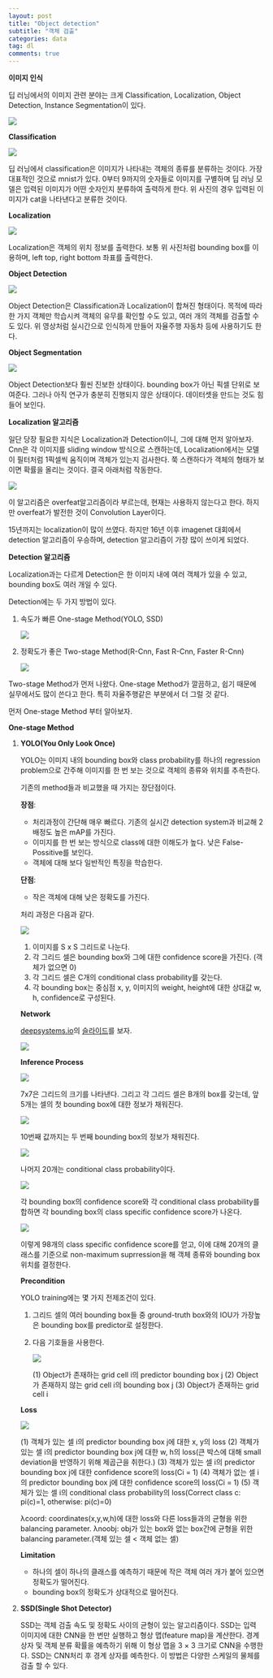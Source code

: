 ```yaml
---
layout: post
title: "Object detection"
subtitle: "객체 검출"
categories: data
tag: dl
comments: true
---
```


**이미지 인식**

딥 러닝에서의 이미지 관련 분야는 크게 Classification, Localization, Object Detection, Instance Segmentation이 있다.

![](https://imgur.com/LoQbfGW.png)

**Classification**

![](https://imgur.com/gFRpQWh.png)

딥 러닝에서 classification은 이미지가 나타내는 객체의 종류를 분류하는 것이다. 가장 대표적인 것으로 mnist가 있다. 0부터 9까지의 숫자들로 이미지를 구별하며 딥 러닝 모델은 입력된 이미지가 어떤 숫자인지 분류하여 출력하게 한다. 위 사진의 경우 입력된 이미지가 cat을 나타낸다고 분류한 것이다.

**Localization**

![](https://imgur.com/6Jm8ctk.png)

Localization은 객체의 위치 정보를 출력한다. 보통 위 사진처럼 bounding box를 이용하며, left top, right bottom 좌표를 출력한다.

**Object Detection**

![](https://imgur.com/Uoful8j.png)

Object Detection은 Classification과 Localization이 합쳐진 형태이다. 목적에 따라 한 가지 객체만 학습시켜 객체의 유무를 확인할 수도 있고, 여러 개의 객체를 검출할 수도 있다. 위 영상처럼 실시간으로 인식하게 만들어 자율주행 자동차 등에 사용하기도 한다.

**Object Segmentation**

![](https://imgur.com/Opo2O5d.png)

Object Detection보다 훨씬 진보한 상태이다. bounding box가 아닌 픽셀 단위로 보여준다. 그러나 아직 연구가 충분히 진행되지 않은 상태이다. 데이터셋을 만드는 것도 힘들어 보인다.



**Localization 알고리즘**

일단 당장 필요한 지식은 Localization과 Detection이니, 그에 대해 먼저 알아보자. Cnn은 각 이미지를 sliding window 방식으로 스캔하는데, Localization에서는 모델이 필터처럼 1픽셀씩 움직이며 객체가 있는지 검사한다. 쭉 스캔하다가 객체의 형태가 보이면 확률을 올리는 것이다. 결국 아래처럼 작동한다.

![](https://imgur.com/9fqji1T.png)

이 알고리즘은 overfeat알고리즘이라 부르는데, 현재는 사용하지 않는다고 한다.  하지만 overfeat가 발전한 것이 Convolution Layer이다.

15년까지는 localization이 많이 쓰였다. 하지만 16년 이후  imagenet 대회에서 detection 알고리즘이 우승하며, detection 알고리즘이 가장 많이 쓰이게 되었다.

**Detection 알고리즘**

Localization과는 다르게 Detection은 한 이미지 내에 여러 객체가 있을 수 있고, bounding box도 여러 개일 수 있다.

Detection에는 두 가지 방법이 있다.

1. 속도가 빠른 One-stage Method(YOLO, SSD)

   ![](https://imgur.com/EZesWre.png)

2. 정확도가 좋은 Two-stage Method(R-Cnn, Fast R-Cnn, Faster R-Cnn)

   ![](https://imgur.com/X1qabUt.png)

Two-stage Method가 먼저 나왔다. One-stage Method가 깔끔하고, 쉽기 때문에 실무에서도 많이 쓴다고 한다. 특히 자율주행같은 부분에서 더 그럴 것 같다.



먼저 One-stage Method 부터 알아보자.

**One-stage Method**

1. **YOLO(You Only Look Once)**

   YOLO는 이미지 내의 bounding box와 class probability를 하나의 regression problem으로 간주해 이미지를 한 번 보는 것으로 객체의 종류와 위치를 추측한다.

   기존의 method들과 비교했을 때 가지는 장단점이다.

   **장점**:

   - 처리과정이 간단해 매우 빠르다. 기존의 실시간 detection system과 비교해 2배정도 높은 mAP를 가진다.
   - 이미지를 한 번 보는 방식으로 class에 대한 이해도가 높다. 낮은 False-Possitive를 보인다.
   - 객체에 대해 보다 일반적인 특징을 학습한다.

   **단점**:

   - 작은 객체에 대해 낮은 정확도를 가진다.

   처리 과정은 다음과 같다.

   ![](https://imgur.com/FcbYf0A.png)

   1. 이미지를 S x S 그리드로 나눈다.
   2. 각 그리드 셀은 bounding box와 그에 대한 confidence score을 가진다. (객체가 없으면 0)
   3. 각 그리드 셀은 C개의 conditional class probability를 갖는다.
   4. 각 bounding box는 중심점 x, y, 이미지의 weight, height에 대한 상대값 w, h, confidence로 구성된다.

   **Network**

   [deepsystems.io](https://deepsystems.io)의 [슬라이드]( https://goo.gl/eFcsTv)를 보자.

   ![](https://imgur.com/vD1H9hg.png)

   **Inference Process**

   ![](https://imgur.com/O88dC9p.png)

   7x7은 그리드의 크기를 나타낸다. 그리고 각 그리드 셀은 B개의 box를 갖는데, 앞 5개는 셀의 첫 bounding box에 대한 정보가 채워진다.

   ![](https://imgur.com/6xbXC2a.png)

   10번째 값까지는 두 번째 bounding box의 정보가 채워진다.

   ![](https://imgur.com/ntOr1Jo.png)

   나머지 20개는 conditional class probability이다.

   ![](https://imgur.com/s8CsJXZ.png)

   각 bounding box의 confidence score와 각 conditional class probability를 합하면 각 bounding box의 class specific confidence score가 나온다.

   ![](https://imgur.com/91h6XGI.png)

   이렇게 98개의 class specific confidence score를 얻고, 이에 대해 20개의 클래스를 기준으로 non-maximum suprression을 해 객체 종류와 bounding box 위치를 결정한다.

   **Precondition**

   YOLO training에는 몇 가지 전제조건이 있다.

   1. 그리드 셀의 여러 bounding box들 중 ground-truth box와의 IOU가 가장높은 bounding box를 predictor로 설정한다.

   2. 다음 기호들을 사용한다.

      ![](https://imgur.com/uvVae43.png)

      (1) Object가 존재하는 grid cell i의 predictor bounding box j
      (2) Object가 존재하지 않는 grid cell i의 bounding box j
      (3) Object가 존재하는 grid cell i

   **Loss**

   ![](https://imgur.com/Tuqd823.png)

   (1) 객체가 있는 셀 i의 predictor bounding box j에 대한 x, y의 loss
   (2) 객체가 있는 셀 i의 predictor bounding box j에 대한 w, h의 loss(큰 박스에 대해 small deviation을 반영하기 위해 제곱근을 취한다.)
   (3) 객체가 있는 셀 i의 predictor bounding box j에 대한 confidence score의 loss(Ci = 1)
   (4) 객체가 없는 셀 i의 predictor bounding box j에 대한 confidence score의 loss(Ci = 1)
   (5) 객체가 있는 셀 i의 conditional class probability의 loss(Correct class c: pi(c)=1, otherwise: pi(c)=0)

   λcoord: coordinates(x,y,w,h)에 대한 loss와 다른 loss들과의 균형을 위한 balancing parameter.
   λnoobj: obj가 있는 box와 없는 box간에 균형을 위한 balancing parameter.(객체 있는 셀 < 객체 없는 셀)

   **Limitation**

   - 하나의 셀이 하나의 클래스를 예측하기 때문에 작은 객체 여러 개가 붙어 있으면 정확도가 떨어진다.
   - bounding box의 정확도가 상대적으로 떨어진다.

2. **SSD(Single Shot Detector)**

   SSD는 객체 검출 속도 및 정확도 사이의 균형이 있는 알고리즘이다. SSD는 입력 이미지에 대한 CNN을  한 번만 실행하고 형상 맵(feature map)을 계산한다. 경계 상자 및 객체 분류 확률을 예측하기 위해 이 형상 맵을 3 × 3 크기로 CNN을 수행한다. SSD는 CNN처리 후 경계 상자를 예측한다. 이 방법은 다양한 스케일의 물체를 검출 할 수 있다.

